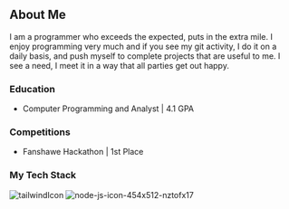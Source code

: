 ## About Me
I am a programmer who exceeds the expected, puts in the extra mile. I enjoy programming very much and if you see my git activity, I do it on a daily basis, and push myself to complete projects that are useful to me. I see a need, I meet it in a way that all parties get out happy.

### Education
- Computer Programming and Analyst | 4.1 GPA

### Competitions
- Fanshawe Hackathon | 1st Place

### My Tech Stack

[logo]:(https://github.com/user-attachments/assets/f28b209c-617f-4f79-a732-28eda49a8124)
![tailwindIcon](https://github.com/user-attachments/assets/83302bc3-149c-47d5-a403-cd56c28bea1d)
![node-js-icon-454x512-nztofx17](https://github.com/user-attachments/assets/6965597e-0793-4707-bd76-404a1f09bbd2)
